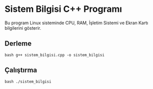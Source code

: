 # Sistem Bilgisi C++ Programı

Bu program Linux sisteminde CPU, RAM, İşletim Sistemi ve Ekran Kartı bilgilerini gösterir.

## Derleme

```bash g++ sistem_bilgisi.cpp -o sistem_bilgisi ``` 

## Çalıştırma

```bash ./sistem_bilgisi ``` 
